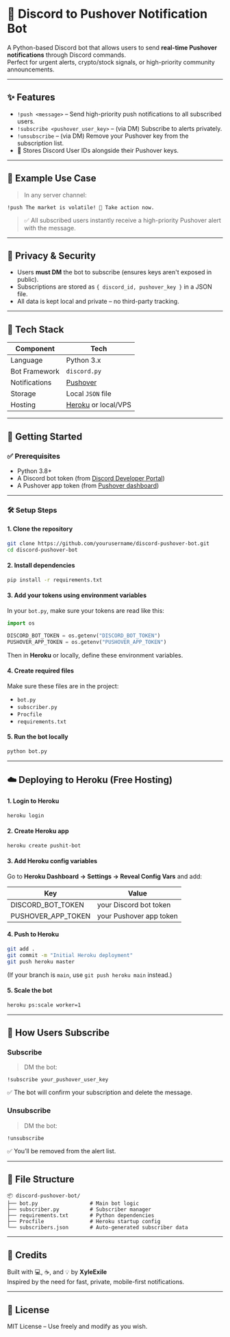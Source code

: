 # 🔔 Discord to Pushover Notification Bot

A Python-based Discord bot that allows users to send **real-time Pushover notifications** through Discord commands.  
Perfect for urgent alerts, crypto/stock signals, or high-priority community announcements.

---

## ✨ Features

- `!push <message>` – Send high-priority push notifications to all subscribed users.
- `!subscribe <pushover_user_key>` – (via DM) Subscribe to alerts privately.
- `!unsubscribe` – (via DM) Remove your Pushover key from the subscription list.
- 🧠 Stores Discord User IDs alongside their Pushover keys.

---

## 📱 Example Use Case

> In any server channel:

```text
!push The market is volatile! 🚨 Take action now.
```

> ✅ All subscribed users instantly receive a high-priority Pushover alert with the message.

---

## 🔐 Privacy & Security

- Users **must DM** the bot to subscribe (ensures keys aren't exposed in public).
- Subscriptions are stored as `{ discord_id, pushover_key }` in a JSON file.
- All data is kept local and private – no third-party tracking.

---

## 🧰 Tech Stack

| Component     | Tech                     |
|---------------|--------------------------|
| Language      | Python 3.x               |
| Bot Framework | `discord.py`             |
| Notifications | [Pushover](https://pushover.net) |
| Storage       | Local `JSON` file        |
| Hosting       | [Heroku](https://heroku.com) or local/VPS |

---

## 🚀 Getting Started

### ✅ Prerequisites

- Python 3.8+
- A Discord bot token (from [Discord Developer Portal](https://discord.com/developers/applications))
- A Pushover app token (from [Pushover dashboard](https://pushover.net/apps))

---

### 🛠️ Setup Steps

#### 1. Clone the repository

```bash
git clone https://github.com/yourusername/discord-pushover-bot.git
cd discord-pushover-bot
```

#### 2. Install dependencies

```bash
pip install -r requirements.txt
```

#### 3. Add your tokens using environment variables

In your `bot.py`, make sure your tokens are read like this:

```python
import os

DISCORD_BOT_TOKEN = os.getenv("DISCORD_BOT_TOKEN")
PUSHOVER_APP_TOKEN = os.getenv("PUSHOVER_APP_TOKEN")
```

Then in **Heroku** or locally, define these environment variables.

#### 4. Create required files

Make sure these files are in the project:

- `bot.py`
- `subscriber.py`
- `Procfile`
- `requirements.txt`

#### 5. Run the bot locally

```bash
python bot.py
```

---

## ☁️ Deploying to Heroku (Free Hosting)

#### 1. Login to Heroku

```bash
heroku login
```

#### 2. Create Heroku app

```bash
heroku create pushit-bot
```

#### 3. Add Heroku config variables

Go to **Heroku Dashboard → Settings → Reveal Config Vars** and add:

| Key                   | Value                      |
|------------------------|----------------------------|
| DISCORD_BOT_TOKEN      | your Discord bot token     |
| PUSHOVER_APP_TOKEN     | your Pushover app token    |

#### 4. Push to Heroku

```bash
git add .
git commit -m "Initial Heroku deployment"
git push heroku master
```

(If your branch is `main`, use `git push heroku main` instead.)

#### 5. Scale the bot

```bash
heroku ps:scale worker=1
```

---

## 🧪 How Users Subscribe

### Subscribe

> DM the bot:

```
!subscribe your_pushover_user_key
```

✅ The bot will confirm your subscription and delete the message.

### Unsubscribe

> DM the bot:

```
!unsubscribe
```

✅ You’ll be removed from the alert list.

---

## 📂 File Structure

```
📦 discord-pushover-bot/
├── bot.py                 # Main bot logic
├── subscriber.py          # Subscriber manager
├── requirements.txt       # Python dependencies
├── Procfile               # Heroku startup config
└── subscribers.json       # Auto-generated subscriber data
```

---

## 🙌 Credits

Built with 💻, ☕, and 💡 by **XyleExile**  
Inspired by the need for fast, private, mobile-first notifications.

---

## 🪪 License

MIT License – Use freely and modify as you wish.
